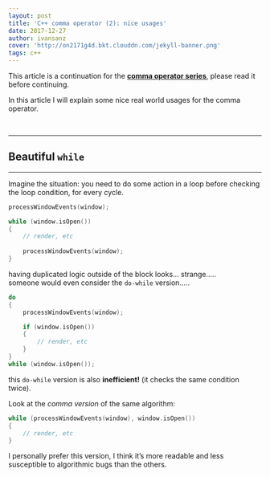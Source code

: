 ```yaml
---
layout: post
title: 'C++ comma operator (2): nice usages'
date: 2017-12-27
author: ivansanz
cover: 'http://on2171g4d.bkt.clouddn.com/jekyll-banner.png'
tags: c++
---
```


This article is a continuation for the [**comma operator series**][comma-operator-series], please read it before continuing.

In this article I will explain some nice real world usages for the comma operator.

<br/>

------
## Beautiful `while`
------

Imagine the situation: you need to do some action in a loop before  checking the loop condition, for every cycle.

```cpp
processWindowEvents(window);

while (window.isOpen())
{
    // render, etc
    
    processWindowEvents(window);
}
```

having duplicated logic outside of the block looks... strange.....<br/>
someone would even consider the `do-while` version.....

```cpp
do
{
    processWindowEvents(window);

    if (window.isOpen())
    {
        // render, etc
    }
}
while (window.isOpen());
```

this `do-while` version is also **inefficient!** (it checks the same condition twice).

Look at the *comma version* of the same algorithm:

```cpp
while (processWindowEvents(window), window.isOpen())
{
    // render, etc
}
```

I personally prefer this version, I think it’s more readable and less susceptible to algorithmic bugs than the others.

[comma-operator-series]: TODO